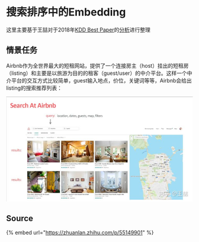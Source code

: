 # 搜索排序中的Embedding

这里主要基于王喆对于2018年[KDD Best Paper](https://dl.acm.org/citation.cfm?id=3219885)的[分析](https://zhuanlan.zhihu.com/p/55149901)进行整理

## 情景任务

Airbnb作为全世界最大的短租网站，提供了一个连接房主（host）挂出的短租房（listing）和主要是以旅游为目的的租客（guest/user）的中介平台。这样一个中介平台的交互方式比较简单，guest输入地点，价位，关键词等等，Airbnb会给出listing的搜索推荐列表：

![](../../../.gitbook/assets/v2-f24a449a8ee0c04f24809bdf5a9750e2_hd.jpg)

## Source

{% embed url="https://zhuanlan.zhihu.com/p/55149901" %}



